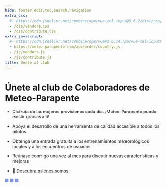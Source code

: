 ```yaml
---
hide: footer,edit,toc,search,navigation
extra_css:
  #- https://cdn.jsdelivr.net/combine/npm/vue-tel-input@5.6.2/dist/css/component.min.css,npm/vue-tel-input@5.6.2/dist/css/sprite.min.css
  - /css/vendors.css
  - /css/contribute.css
extra_javascript:
  #- https://cdn.jsdelivr.net/combine/npm/vue@2.6.14,npm/vue-tel-input@5.6.2/dist/vue-tel-input.umd.min.js,npm/vue-resource@1.5.3/dist/vue-resource.min.js
  - https://meteo-parapente.com/api/order/country.js
  - /js/vendors.js
  - /js/contribute.js
title: Únete al club
---
```


# Únete al club de Colaboradores de Meteo-Parapente
 
- Disfruta de las mejores previsiones cada día. ¡Meteo-Parapente puede existir gracias a ti!
 
- Apoya el desarrollo de una herramienta de calidad accesible a todos los pilotos
 
- Obtenga una entrada gratuita a los entrenamientos meteorológicos locales y a los encuentros de usuarios
 
- Reúnase conmigo una vez al mes para discutir nuevas características y mejoras

- 👋 <a href="/es/about-us/" target="_blank">Descubra quiénes somos</a>

<script>
  const mp_form_locale = {
    locale: `es`,
    default_country: `ES`,
    product_contributor_title: `Colaborador`,
    product_contributor_description: `3€ al mes <small>(12 meses)</small>`,
    product_supporter_title: `Seguidor`,
    product_supporter_description: `5€ al mes <small>(12 meses)</small>`,
    product_small_text: `Pago único de €### durante 12 meses. Sin renovación.`,
    header_coordinates: `Acerca de ti`,
    email: `Correo electrónico`,
    mobile_phone: `Teléfono móvil`,
    mobile_phone_small_text: `Sólo se utiliza para recibir tu código de acceso y para restablecerlo en caso de que lo pierdas. Si no tiene un teléfono móvil, póngase en contacto con support@meteo-parapente.com`,
    payment_method: `Método de pago`,
    payment_card: `Tarjeta de crédito / Tarjeta de débito`,
    payment_proceed: `Proceder al pago ►`,
    terms_approval: `Al hacer clic en "proceder al pago", usted acepta y consiente las <a href="/es/legal/#condiciones-generales-de-uso-de-meteo-parapente" target="_blank">Condiciones Generales de Uso de Meteo-Parapente</a>, las <a href="/es/legal/#condiciones-especificas-de-membresia-del-club-de-colaboradores" target="_blank">Condiciones específicas de membresía del Club de Colaboradores</a> y la <a href="/es/privacy/" target="_blank">Política de privacidad</a>. `,
    error_email: `La dirección de correo electrónico no es válida`,
    error_phone: `El número de teléfono no es válido`,
    error_request: `Error: no se puede alcanzar el servidor. Compruebe su conexión e inténtelo de nuevo`,
    need_help: `¿Necesita ayuda?`,
    email_us: `Escriba un correo electrónico a <strong>support@meteo-parapente.com</strong>`,
    payment_declined: `El pago falló. Por favor, inténtalo de nuevo.`,
    payment_sepa: `Transferencia bancaria SEPA`
  };
</script>
<div id="app">
  <p v-if="!ready"><img src="/img/load.gif" class="loading" alt="⏳ loading, please wait..." /></p>
</div>